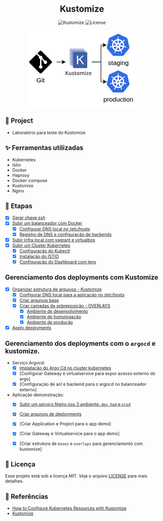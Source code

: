 <h1 align="center">Kustomize</h1>

<p align="center">
  <img alt="Kustomize" src="https://img.shields.io/static/v1?label=K8S&message=Kustomize&color=8257E5&labelColor=000000"  />
  <img alt="License" src="https://img.shields.io/static/v1?label=license&message=MIT&color=49AA26&labelColor=000000">
</p>

<p align="center">
  <img alt="k8s" src="images/kustomize.png">
</p>

## 🌱 Project

- Laboratório para teste do Kustomize

## ✨ Ferramentas utilizadas

- Kubernetes
- Istio
- Docker
- Haproxy
- Docker-compose
- Kustomize
- Nginx

## 🚀 Etapas
- [x] [Gerar chave ssh](./k8s/keys/README.md)
- [X] [Subir um balanceador com Docker](./loadbalancer/Readme.md)
  - [x] [Configurar DNS local no /etc/hosts](./scripts/local_dns.sh)
  - [x] [Registro de DNS e configuração de backends](./loadbalancer/haproxy/haproxy.cfg)
- [x] [Subir infra local com vagrant e virtualbox](./Vagrantfile)
- [x] [Subir um Cluster Kubernetes](./kubespray/kubespray.md)
  - [x] [Configuração do Kubectl](./scripts/k8s_requisitos.sh.sh)
  - [x] [Instalação do ISTIO](./istio/)
  - [x] [Configuração do Dashboard com lens](./scripts/k8s_requisitos.sh.sh)

## Gerenciamento dos deployments com Kustomize 
- [x] [Organizar estrutura de arquivos - Kustomize](./app/Readme.md)
  - [x] [Configurar DNS local para a aplicação no /etc/hosts](./scripts/local_dns.sh)
  - [x] [Criar arquivos base](./app/Readme.md)
  - [x] [Criar camadas de sobreposição - OVERLAYS](./app/Readme.md)
    - [X] [Ambiente de desenvolvimento](./app/Readme.md)
    - [x] [Ambiente de homologação](./app/Readme.md)
    - [x] [Ambiente de produção](./app/Readme.md)
- [x] [Apply deployments](./app/Readme.md)

## Gerenciamento dos deployments com o `argocd` e kustomize.
  - Serviço Argocd:
    - [x] [Implatação do Argo Cd no cluster kubernetes](./argocd/chart/Readme.md)
    - [x] [Configurar Gateway e virtualservice para expor acesso externo do argo]
    - [x] [Configuração de acl e backend para o argocd no balanceador externo]
  - Aplicação demonstração:
    - [x] [Subir um serviço Nginx nos 3 ambiente: `dev`, `hom` e `prod`](./argocd/Readme.md)
    - [x] [Criar arquivos de deployments](./argocd/Readme.md)
    - [x] [Criar Application e Project para o app demo]
    - [x] [Criar Gateway e Virtualservice para o app demo]
    - [x] [Criar estrutura de `bases` e `overlays` para gerenciamento com kustomize]


## 📄 Licença
Esse projeto está sob a licença MIT. Veja o arquivo [LICENSE](LICENSE) para mais detalhes.

## 🙇 Referências
- [How to Configure Kubernetes Resources with Kustomize](https://www.vultr.com/docs/how-to-configure-kubernetes-resources-with-kustomize/?utm_source=performance-max-latam&utm_medium=paidmedia&obility_id=17096555207&utm_adgroup=&utm_campaign=&utm_term=&utm_content=&gclid=CjwKCAiA85efBhBbEiwAD7oLQMyRZGuK0ZFTnXpZ9yFpO2rUBePK1kgbD1u8Zqaz-hDeN2HSl1tL-xoCZmAQAvD_BwE)
- [Kustomize](https://kustomize.io/)